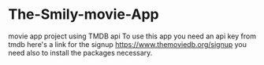 # The-Smily-movie-App
movie app project using TMDB api
To use this app you need an api key from tmdb here's a link for the signup https://www.themoviedb.org/signup
you need also to install the packages necessary.
